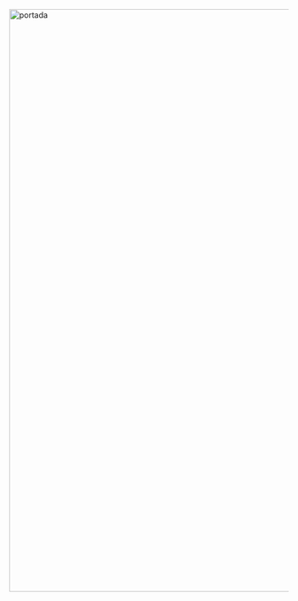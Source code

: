 <img width="1050" alt="portada" src="https://user-images.githubusercontent.com/25444808/118224088-0cc7d580-b448-11eb-86f1-3eea2b25ba70.png">

